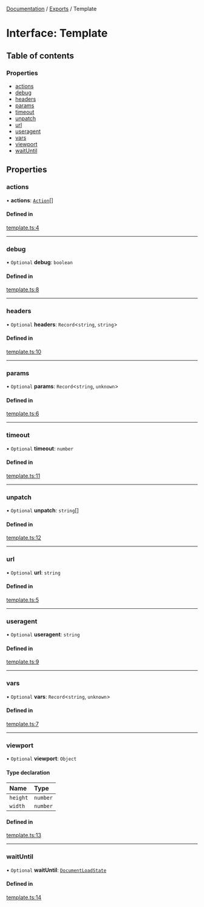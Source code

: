 [Documentation](../README.md) / [Exports](../modules.md) / Template

# Interface: Template

## Table of contents

### Properties

- [actions](Template.md#actions)
- [debug](Template.md#debug)
- [headers](Template.md#headers)
- [params](Template.md#params)
- [timeout](Template.md#timeout)
- [unpatch](Template.md#unpatch)
- [url](Template.md#url)
- [useragent](Template.md#useragent)
- [vars](Template.md#vars)
- [viewport](Template.md#viewport)
- [waitUntil](Template.md#waituntil)

## Properties

### actions

• **actions**: [`Action`](../modules.md#action)[]

#### Defined in

[template.ts:4](https://github.com/dtempx/syphonx-core/blob/20fc1c8/template.ts#L4)

___

### debug

• `Optional` **debug**: `boolean`

#### Defined in

[template.ts:8](https://github.com/dtempx/syphonx-core/blob/20fc1c8/template.ts#L8)

___

### headers

• `Optional` **headers**: `Record`<`string`, `string`\>

#### Defined in

[template.ts:10](https://github.com/dtempx/syphonx-core/blob/20fc1c8/template.ts#L10)

___

### params

• `Optional` **params**: `Record`<`string`, `unknown`\>

#### Defined in

[template.ts:6](https://github.com/dtempx/syphonx-core/blob/20fc1c8/template.ts#L6)

___

### timeout

• `Optional` **timeout**: `number`

#### Defined in

[template.ts:11](https://github.com/dtempx/syphonx-core/blob/20fc1c8/template.ts#L11)

___

### unpatch

• `Optional` **unpatch**: `string`[]

#### Defined in

[template.ts:12](https://github.com/dtempx/syphonx-core/blob/20fc1c8/template.ts#L12)

___

### url

• `Optional` **url**: `string`

#### Defined in

[template.ts:5](https://github.com/dtempx/syphonx-core/blob/20fc1c8/template.ts#L5)

___

### useragent

• `Optional` **useragent**: `string`

#### Defined in

[template.ts:9](https://github.com/dtempx/syphonx-core/blob/20fc1c8/template.ts#L9)

___

### vars

• `Optional` **vars**: `Record`<`string`, `unknown`\>

#### Defined in

[template.ts:7](https://github.com/dtempx/syphonx-core/blob/20fc1c8/template.ts#L7)

___

### viewport

• `Optional` **viewport**: `Object`

#### Type declaration

| Name | Type |
| :------ | :------ |
| `height` | `number` |
| `width` | `number` |

#### Defined in

[template.ts:13](https://github.com/dtempx/syphonx-core/blob/20fc1c8/template.ts#L13)

___

### waitUntil

• `Optional` **waitUntil**: [`DocumentLoadState`](../modules.md#documentloadstate)

#### Defined in

[template.ts:14](https://github.com/dtempx/syphonx-core/blob/20fc1c8/template.ts#L14)
